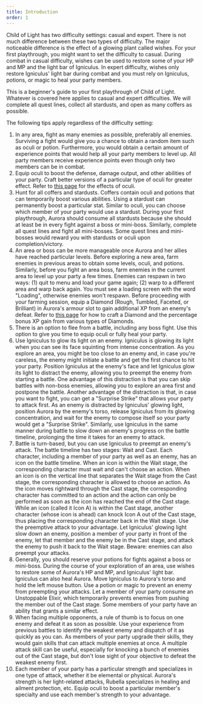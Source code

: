 ```yaml
---
title: Introduction
order: 1
---
```


Child of Light has two difficulty settings: casual and expert. There is not much
difference between these two types of difficulty. The major noticeable
difference is the effect of a glowing plant called wishes. For your first
playthrough, you might want to set the difficulty to casual. During combat in
casual difficulty, wishes can be used to restore some of your HP and MP and the
light bar of Igniculus. In expert difficulty, wishes only restore Igniculus'
light bar during combat and you must rely on Igniculus, potions, or magic to
heal your party members.

This is a beginner's guide to your first playthrough of Child of Light. Whatever
is covered here applies to casual and expert difficulties. We will complete all
quest lines, collect all stardusts, and open as many coffers as possible.

The following tips apply regardless of the difficulty setting:

1. In any area, fight as many enemies as possible, preferably all enemies.
   Surviving a fight would give you a chance to obtain a random item such as
   oculi or potion. Furthermore, you would obtain a certain amount of experience
   points that would help all your party members to level up. All party members
   receive experience points even though only two members can be in combat.
1. Equip oculi to boost the defense, damage output, and other abilities of your
   party. Craft better versions of a particular type of oculi for greater
   effect. Refer to [this page][oculi] for the effects of oculi.
1. Hunt for all coffers and stardusts. Coffers contain oculi and potions that
   can temporarily boost various abilities. Using a stardust can permanently
   boost a particular stat. Similar to oculi, you can choose which member of
   your party would use a stardust. During your first playthrough, Aurora should
   consume all stardusts because she should at least be in every fight against a
   boss or mini-boss. Similarly, complete all quest lines and fight all
   mini-bosses. Some quest lines and mini-bosses would reward you with stardusts
   or oculi upon completion/victory.
1. An area or boss can be more manageable once Aurora and her allies have
   reached particular levels. Before exploring a new area, farm enemies in
   previous areas to obtain some levels, oculi, and potions. Similarly, before
   you fight an area boss, farm enemies in the current area to level up your
   party a few times. Enemies can respawn in two ways: (1) quit to menu and load
   your game again; (2) warp to a different area and warp back again. You must
   see a loading screen with the word "Loading", otherwise enemies won't
   respawn. Before proceeding with your farming session, equip a Diamond (Rough,
   Tumbled, Faceted, or Brilliant) in Aurora's armour slot to gain additional XP
   from an enemy's defeat. Refer to [this page][oculi] for how to craft a
   Diamond and the percentage bonus XP gain from various types of Diamonds.
1. There is an option to flee from a battle, including any boss fight. Use this
   option to give you time to equip oculi or fully heal your party.
1. Use Igniculus to glow its light on an enemy. Igniculus is glowing its light
   when you can see its face squinting from intense concentration. As you
   explore an area, you might be too close to an enemy and, in case you're
   careless, the enemy might initiate a battle and get the first chance to hit
   your party. Position Igniculus at the enemy's face and let Igniculus glow its
   light to distract the enemy, allowing you to preempt the enemy from starting
   a battle. One advantage of this distraction is that you can skip battles with
   non-boss enemies, allowing you to explore an area first and postpone the
   battle. Another advantage of the distraction is that, in case you want to
   fight, you can get a "Surprise Strike" that allows your party to attack
   first. As an enemy is distracted by Igniculus' glowing light, position Aurora
   by the enemy's torso, release Igniculus from its glowing concentration, and
   wait for the enemy to compose itself so your party would get a "Surprise
   Strike". Similarly, use Igniculus in the same manner during battle to slow
   down an enemy's progress on the battle timeline, prolonging the time it takes
   for an enemy to attack.
1. Battle is turn-based, but you can use Igniculus to preempt an enemy's attack.
   The battle timeline has two stages: Wait and Cast. Each character, including
   a member of your party as well as an enemy, has an icon on the battle
   timeline. When an icon is within the Wait stage, the corresponding character
   must wait and can't choose an action. When an icon is on the vertical line
   that separates the Wait stage from the Cast stage, the corresponding
   character is allowed to choose an action. As the icon moves rightward through
   the Cast stage, the corresponding character has committed to an action and
   the action can only be performed as soon as the icon has reached the end of
   the Cast stage. While an icon (called it Icon A) is within the Cast stage,
   another character (whose icon is ahead) can knock Icon A out of the Cast
   stage, thus placing the corresponding character back in the Wait stage. Use
   the preemptive attack to your advantage. Let Igniculus' glowing light slow
   down an enemy, position a member of your party in front of the enemy, let
   that member and the enemy be in the Cast stage, and attack the enemy to push
   it back to the Wait stage. Beware: enemies can also preempt your attacks.
1. Generally, you should reserve your potions for fights against a boss or
   mini-boss. During the course of your exploration of an area, use wishes to
   restore some of Aurora's HP and MP, and Igniculus' light bar. Igniculus can
   also heal Aurora. Move Igniculus to Aurora's torso and hold the left mouse
   button. Use a potion or magic to prevent an enemy from preempting your
   attacks. Let a member of your party consume an Unstoppable Elixir, which
   temporarily prevents enemies from pushing the member out of the Cast stage.
   Some members of your party have an ability that grants a similar effect.
1. When facing multiple opponents, a rule of thumb is to focus on one enemy and
   defeat it as soon as possible. Use your experience from previous battles to
   identify the weakest enemy and dispatch of it as quickly as you can. As
   members of your party upgrade their skills, they would gain skills that can
   attack multiple enemies at once. A multiple attack skill can be useful,
   especially for knocking a bunch of enemies out of the Cast stage, but don't
   lose sight of your objective to defeat the weakest enemy first.
1. Each member of your party has a particular strength and specializes in one
   type of attack, whether it be elemental or physical. Aurora's strength is her
   light-related attacks, Rubella specializes in healing and ailment protection,
   etc. Equip oculi to boost a particular member's specialty and use each
   member's strength to your advantage.

<!--=========================================================================-->

<!-- prettier-ignore-start -->
[oculi]: https://childoflight.fandom.com/wiki/Oculi
<!-- prettier-ignore-end -->

